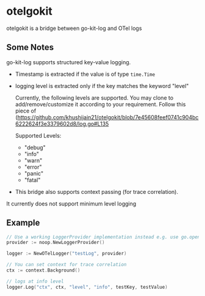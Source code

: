 # otelgokit
otelgokit is a bridge between go-kit-log and OTel logs


## Some Notes 
go-kit-log supports structured key-value logging.

- Timestamp is extracted if the value is of type `time.Time`
- logging level is extracted only if the key matches the keyword "level"

    Currently, the following levels are supported. You may clone to add/remove/customize it according to your requirement. Follow this piece of (https://github.com/khushijain21/otelgokit/blob/7e45608feef0741c904bc6222624f3e3379602d8/log.go#L135

    Supported Levels:
    - "debug"
    - "info"
    - "warn"
    - "error"
    - "panic"
    - "fatal"
- This bridge also supports context passing (for trace correlation). 

It currently does not support minimum level logging
## Example

```go
// Use a working LoggerProvider implementation instead e.g. use go.opentelemetry.io/otel/sdk/log.
provider := noop.NewLoggerProvider()

logger := NewOTelLogger("testLog", provider)

// You can set context for trace correlation 
ctx := context.Background()

// logs at info level
logger.Log("ctx", ctx, "level", "info", testKey, testValue)  

```
